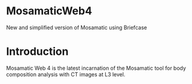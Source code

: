 # MosamaticWeb4

New and simplified version of Mosamatic using Briefcase

# Introduction

Mosamatic Web 4 is the latest incarnation of the Mosamatic tool for body composition
analysis with CT images at L3 level.